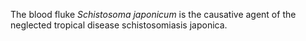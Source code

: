 The blood fluke <em>Schistosoma japonicum</em> is the causative agent of the neglected tropical disease schistosomiasis japonica.
